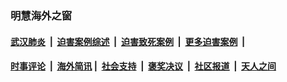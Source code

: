 
### 明慧海外之窗

####  [武汉肺炎](indexes/365.md?t=02271900) &nbsp;|&nbsp;  [迫害案例综述](indexes/328.md?t=02271900) &nbsp;|&nbsp; [迫害致死案例](indexes/277.md?t=02271900)  &nbsp;|&nbsp; [更多迫害案例](indexes/81.md?t=02271900)  &nbsp;|&nbsp; 
####  [时事评论](indexes/19.md?t=02271900) &nbsp;|&nbsp; [海外简讯](indexes/245.md?t=02271900)&nbsp;|&nbsp;  [社会支持](indexes/140.md?t=02271900) &nbsp;|&nbsp; [褒奖决议](indexes/282.md?t=02271900) &nbsp;|&nbsp; [社区报道](indexes/91.md?t=02271900)  &nbsp;|&nbsp; [天人之间](indexes/78.md?t=02271900) 

